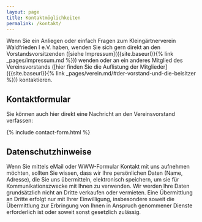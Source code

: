 ```yaml
---
layout: page
title: Kontaktmöglichkeiten
permalink: /kontakt/
---
```


Wenn Sie ein Anliegen oder einfach Fragen zum Kleingärtnerverein Waldfrieden I e.V. haben, wenden Sie sich gern direkt an den Vorstandsvorsitzenden ([siehe Impressum]({{site.baseurl}}{% link _pages/impressum.md %})) wenden oder an ein anderes Mitglied des Vereinsvorstands ([hier finden Sie die Auflistung der Mitglieder]({{site.baseurl}}{% link _pages/verein.md/#der-vorstand-und-die-beisitzer %})) kontaktieren.

## Kontaktformular

Sie können auch hier direkt eine Nachricht an den Vereinsvorstand verfassen:

{% include contact-form.html %}

## Datenschutzhinweise

Wenn Sie mittels eMail oder WWW-Formular Kontakt mit uns aufnehmen möchten, sollten Sie wissen, dass wir Ihre persönlichen Daten (Name, Adresse), die Sie uns übermitteln, elektronisch speichern, um sie für Kommunikationszwecke mit Ihnen zu verwenden. Wir werden Ihre Daten grundsätzlich nicht an Dritte verkaufen oder vermieten. Eine Übermittlung an Dritte erfolgt nur mit Ihrer Einwilligung, insbesondere soweit die Übermittlung zur Erbringung von Ihnen in Anspruch genommener Dienste erforderlich ist oder soweit sonst gesetzlich zulässig.
